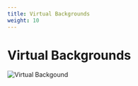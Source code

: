```yaml
---
title: Virtual Backgrounds
weight: 10
---
```


# Virtual Backgrounds

![Virtual Backgound](/virtual-background/thesis.jpg)
